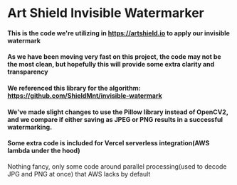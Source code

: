 # Art Shield Invisible Watermarker

#### This is the code we're utilizing in https://artshield.io to apply our invisible watermark
#### As we have been moving very fast on this project, the code may not be the most clean, but hopefully this will provide some extra clarity and transparency

#### We referenced this library for the algorithm: https://github.com/ShieldMnt/invisible-watermark
#### We've made slight changes to use the Pillow library instead of OpenCV2, and we compare if either saving as JPEG or PNG results in a successful watermarking.

#### Some extra code is included for Vercel serverless integration(AWS lambda under the hood)
Nothing fancy, only some code around parallel processing(used to decode JPG and PNG at once) that AWS lacks by default
